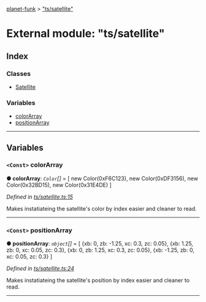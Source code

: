 [planet-funk](../README.md) > ["ts/satellite"](../modules/_ts_satellite_.md)

# External module: "ts/satellite"

## Index

### Classes

* [Satellite](../classes/_ts_satellite_.satellite.md)

### Variables

* [colorArray](_ts_satellite_.md#colorarray)
* [positionArray](_ts_satellite_.md#positionarray)

---

## Variables

<a id="colorarray"></a>

### `<Const>` colorArray

**● colorArray**: *`Color`[]* =  [
    new Color(0xF6C123),
    new Color(0xDF3156),
    new Color(0x32BD15),
    new Color(0x31E4DE)
]

*Defined in [ts/satellite.ts:15](https://github.com/WilliamRADFunk/planet-funk/blob/f859c68/src/ts/satellite.ts#L15)*

Makes instatiateing the satellite's color by index easier and cleaner to read.

___
<a id="positionarray"></a>

### `<Const>` positionArray

**● positionArray**: *`object`[]* =  [
    {xb: 0, zb: -1.25, xc: 0.3, zc: 0.05},
    {xb: 1.25, zb: 0, xc: 0.05, zc: 0.3},
    {xb: 0, zb: 1.25, xc: 0.3, zc: 0.05},
    {xb: -1.25, zb: 0, xc: 0.05, zc: 0.3}
]

*Defined in [ts/satellite.ts:24](https://github.com/WilliamRADFunk/planet-funk/blob/f859c68/src/ts/satellite.ts#L24)*

Makes instatiateing the satellite's position by index easier and cleaner to read.

___

